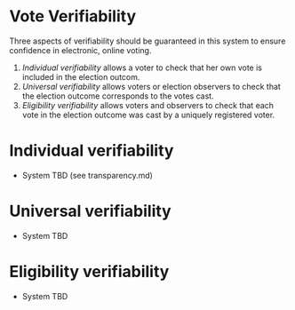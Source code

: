 # Vote Verifiability

Three aspects of verifiability should be guaranteed in this system to ensure
confidence in electronic, online voting.

1. *Individual verifiability* allows a voter to check that her own vote is
   included in the election outcom.
2. *Universal verifiability* allows voters or election observers to check that
   the election outcome corresponds to the votes cast.
3. *Eligibility verifiability* allows voters and observers to check that each
   vote in the election outcome was cast by a uniquely registered voter.

# Individual verifiability

* System TBD (see transparency.md)

# Universal verifiability

* System TBD

# Eligibility verifiability

* System TBD

